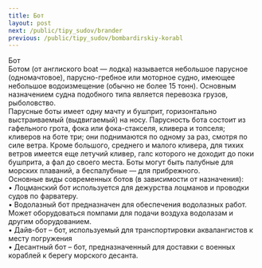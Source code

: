 ```yaml
---
title: Бот
layout: post
next: /public/tipy_sudov/brander
previous: /public/tipy_sudov/bombardirskiy-korabl
---
```


Бот  
Ботом (от англиского boat — лодка) называется небольшое парусное (одномачтовое), парусно-гребное или моторное судно, имеющее небольшое водоизмещение (обычно не более 15 тонн). Основным назначением судна подобного типа является перевозка грузов, рыболовство.  
Парусные боты имеет одну мачту и бушприт, горизонтально выстраиваемый (выдвигаемый) на носу. Парусность бота состоит из гафельного грота, фока или фока-стакселя, кливера и топселя; кливеров на боте три; они поднимаются по одному за раз, смотря по силе ветра. Кроме большого, среднего и малого кливера, для тихих ветров имеется еще летучий кливер, галс которого не доходит до поки бушприта, а фал до своего места. Боты могут быть палубные для морских плаваний, а беспалубные — для прибрежного.  
Основные виды современных ботов (в зависимости от назначения):  
• Лоцманский бот используется для дежурства лоцманов и проводки судов по фарватеру.   
• Водолазный бот предназначен для обеспечения водолазных работ. Может оборудоваться помпами для подачи воздуха водолазам и другим оборудованием.   
• Дайв-бот – бот, используемый для транспортировки аквалангистов к месту погружения   
• Десантный бот – бот, предназначенный для доставки с военных кораблей к берегу морского десанта.